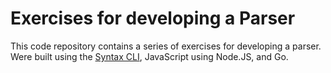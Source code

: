 # Exercises for developing a Parser

This code repository contains a series of exercises for developing a parser. Were built using the [Syntax CLI](https://github.com/DmitrySoshnikov/syntax), JavaScript using Node.JS, and Go.

